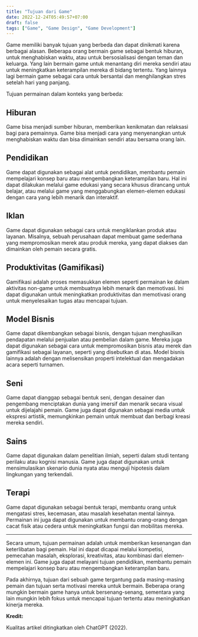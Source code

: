 ```yaml
---
title: "Tujuan dari Game"
date: 2022-12-24T05:49:57+07:00
draft: false
tags: ["Game", "Game Design", "Game Development"]
---
```


Game memiliki banyak tujuan yang berbeda dan dapat dinikmati karena berbagai alasan. Beberapa orang bermain game sebagai bentuk hiburan, untuk menghabiskan waktu, atau untuk bersosialisasi dengan teman dan keluarga. Yang lain bermain game untuk menantang diri mereka sendiri atau untuk meningkatkan keterampilan mereka di bidang tertentu. Yang lainnya lagi bermain game sebagai cara untuk bersantai dan menghilangkan stres setelah hari yang panjang.

Tujuan permainan dalam konteks yang berbeda:

## Hiburan

Game bisa menjadi sumber hiburan, memberikan kenikmatan dan relaksasi bagi para pemainnya. Game bisa menjadi cara yang menyenangkan untuk menghabiskan waktu dan bisa dimainkan sendiri atau bersama orang lain.

## Pendidikan

Game dapat digunakan sebagai alat untuk pendidikan, membantu pemain mempelajari konsep baru atau mengembangkan keterampilan baru. Hal ini dapat dilakukan melalui game edukasi yang secara khusus dirancang untuk belajar, atau melalui game yang menggabungkan elemen-elemen edukasi dengan cara yang lebih menarik dan interaktif.

## Iklan

Game dapat digunakan sebagai cara untuk mengiklankan produk atau layanan. Misalnya, sebuah perusahaan dapat membuat game sederhana yang mempromosikan merek atau produk mereka, yang dapat diakses dan dimainkan oleh pemain secara gratis.

## Produktivitas (Gamifikasi)

Gamifikasi adalah proses memasukkan elemen seperti permainan ke dalam aktivitas non-game untuk membuatnya lebih menarik dan memotivasi. Ini dapat digunakan untuk meningkatkan produktivitas dan memotivasi orang untuk menyelesaikan tugas atau mencapai tujuan.

## Model Bisnis

Game dapat dikembangkan sebagai bisnis, dengan tujuan menghasilkan pendapatan melalui penjualan atau pembelian dalam game. Mereka juga dapat digunakan sebagai cara untuk mempromosikan bisnis atau merek dan gamifikasi sebagai layanan, seperti yang disebutkan di atas. Model bisnis lainnya adalah dengan melisensikan properti intelektual dan mengadakan acara seperti turnamen.

## Seni

Game dapat dianggap sebagai bentuk seni, dengan desainer dan pengembang menciptakan dunia yang imersif dan menarik secara visual untuk dijelajahi pemain. Game juga dapat digunakan sebagai media untuk ekspresi artistik, memungkinkan pemain untuk membuat dan berbagi kreasi mereka sendiri.

## Sains

Game dapat digunakan dalam penelitian ilmiah, seperti dalam studi tentang perilaku atau kognisi manusia. Game juga dapat digunakan untuk mensimulasikan skenario dunia nyata atau menguji hipotesis dalam lingkungan yang terkendali.

## Terapi

Game dapat digunakan sebagai bentuk terapi, membantu orang untuk mengatasi stres, kecemasan, atau masalah kesehatan mental lainnya. Permainan ini juga dapat digunakan untuk membantu orang-orang dengan cacat fisik atau cedera untuk meningkatkan fungsi dan mobilitas mereka.

---

Secara umum, tujuan permainan adalah untuk memberikan kesenangan dan keterlibatan bagi pemain. Hal ini dapat dicapai melalui kompetisi, pemecahan masalah, eksplorasi, kreativitas, atau kombinasi dari elemen-elemen ini. Game juga dapat melayani tujuan pendidikan, membantu pemain mempelajari konsep baru atau mengembangkan keterampilan baru.

Pada akhirnya, tujuan dari sebuah game tergantung pada masing-masing pemain dan tujuan serta motivasi mereka untuk bermain. Beberapa orang mungkin bermain game hanya untuk bersenang-senang, sementara yang lain mungkin lebih fokus untuk mencapai tujuan tertentu atau meningkatkan kinerja mereka.

**Kredit:**

Kualitas artikel ditingkatkan oleh ChatGPT (2022).